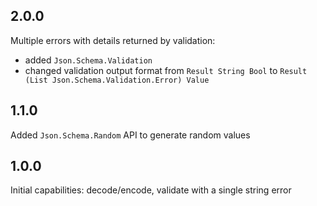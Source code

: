 ## 2.0.0

Multiple errors with details returned by validation:
- added `Json.Schema.Validation`
- changed validation output format from `Result String Bool` to `Result (List Json.Schema.Validation.Error) Value`

## 1.1.0

Added `Json.Schema.Random` API to generate random values


## 1.0.0

Initial capabilities: decode/encode, validate with a single string error
